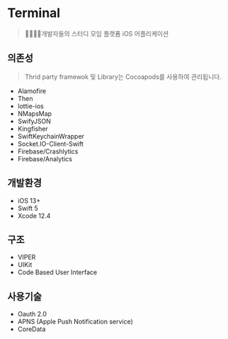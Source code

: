 # Terminal
> 🧑‍💻👩‍💻개발자들의 스터디 모임 플랫폼 iOS 어플리케이션

## 의존성

> Thrid party framewok 및 Library는 Cocoapods를 사용하여 관리됩니다.

- Alamofire
- Then
- lottie-ios
- NMapsMap
- SwifyJSON
- Kingfisher
- SwiftKeychainWrapper
- Socket.IO-Client-Swift
- Firebase/Crashlytics
- Firebase/Analytics

## 개발환경

- iOS 13+
- Swift 5
- Xcode 12.4

## 구조

- VIPER
- UIKit
- Code Based User Interface

## 사용기술
- Oauth 2.0
- APNS (Apple Push Notification service)
- CoreData